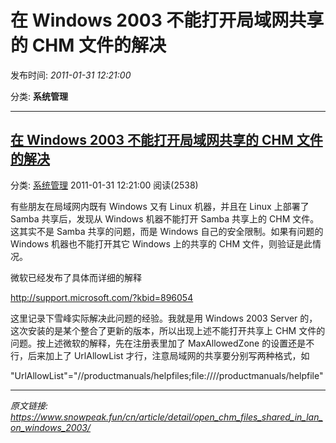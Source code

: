 # 在 Windows 2003 不能打开局域网共享的 CHM 文件的解决

发布时间: *2011-01-31 12:21:00*

分类: __系统管理__

---------

## [在 Windows 2003 不能打开局域网共享的 CHM 文件的解决](/cn/article/detail/open_chm_files_shared_in_lan_on_windows_2003/)

分类: [系统管理](/cn/article/category/system_operation/) 2011-01-31 12:21:00 阅读(2538)

有些朋友在局域网内既有 Windows 又有 Linux 机器，并且在 Linux 上部署了 Samba 共享后，发现从 Windows 机器不能打开 Samba 共享上的 CHM 文件。这其实不是 Samba 共享的问题，而是 Windows 自己的安全限制。如果有问题的 Windows 机器也不能打开其它 Windows 上的共享的 CHM 文件，则验证是此情况。

微软已经发布了具体而详细的解释

<http://support.microsoft.com/?kbid=896054>

这里记录下雪峰实际解决此问题的经验。我就是用 Windows 2003 Server 的，这次安装的是某个整合了更新的版本，所以出现上述不能打开共享上 CHM 文件的问题。按上述微软的解释，先在注册表里加了 MaxAllowedZone 的设置还是不行，后来加上了 UrlAllowList 才行，注意局域网的共享要分别写两种格式，如

"UrlAllowList"="//productmanuals/helpfiles;file:////productmanuals/helpfile"


---
*原文链接: https://www.snowpeak.fun/cn/article/detail/open_chm_files_shared_in_lan_on_windows_2003/*
